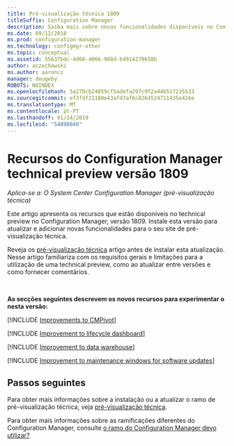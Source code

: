 ```yaml
---
title: Pré-visualização técnica 1809
titleSuffix: Configuration Manager
description: Saiba mais sobre novas funcionalidades disponíveis no Configuration Manager versão de ramificação de pré-visualização técnica 1809.
ms.date: 09/12/2018
ms.prod: configuration-manager
ms.technology: configmgr-other
ms.topic: conceptual
ms.assetid: 55637bdc-4d66-4066-988d-b4914270658b
author: aczechowski
ms.author: aaroncz
manager: dougeby
ROBOTS: NOINDEX
ms.openlocfilehash: 5a270cb24859cf5adefa297c9f2a44b517235533
ms.sourcegitcommit: ef3fdf21180e43afd7af6c8264524711435e426e
ms.translationtype: MT
ms.contentlocale: pt-PT
ms.lasthandoff: 01/24/2019
ms.locfileid: "54898040"
---
```

# <a name="capabilities-in-configuration-manager-technical-preview-version-1809"></a>Recursos do Configuration Manager technical preview versão 1809 

*Aplica-se a: O System Center Configuration Manager (pré-visualização técnica)*

Este artigo apresenta os recursos que estão disponíveis no technical preview no Configuration Manager, versão 1809. Instale esta versão para atualizar e adicionar novas funcionalidades para o seu site de pré-visualização técnica. 

Reveja os [pré-visualização técnica](/sccm/core/get-started/technical-preview) artigo antes de instalar esta atualização. Nesse artigo familiariza com os requisitos gerais e limitações para a utilização de uma technical preview, como ao atualizar entre versões e como fornecer comentários.     


<!--  Known Issues Template
## Known issues 

[!INCLUDE [known issue title](includes/known-issue-bugid.md)]

-->



<br>

**As secções seguintes descrevem os novos recursos para experimentar o nesta versão:**  


[!INCLUDE [Improvements to CMPivot](includes/1359068.md)]

[!INCLUDE [Improvement to lifecycle dashboard](includes/1358702.md)]

[!INCLUDE [Improvement to data warehouse](includes/1358870.md)]

[!INCLUDE [Improvement to maintenance windows for software updates](includes/vso2839307.md)]


## <a name="next-steps"></a>Passos seguintes

Para obter mais informações sobre a instalação ou a atualizar o ramo de pré-visualização técnica, veja [pré-visualização técnica](/sccm/core/get-started/technical-preview).    

Para obter mais informações sobre as ramificações diferentes do Configuration Manager, consulte [o ramo do Configuration Manager devo utilizar?](/sccm/core/understand/which-branch-should-i-use)